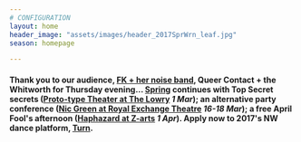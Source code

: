 ```yaml
---
# CONFIGURATION
layout: home
header_image: "assets/images/header_2017SprWrn_leaf.jpg"
season: homepage

---
```

#### Thank you to our audience, [FK + her noise band](/current/2017-spring/alexander), Queer Contact + the Whitworth for Thursday evening… [Spring](/current/2017-spring) continues with Top Secret secrets ([Proto-type Theater at The Lowry](/current/2017-spring/proto-type) *1 Mar*); an alternative party conference ([Nic Green at Royal Exchange Theatre](/current/2017-spring/green) *16-18 Mar*); a free April Fool's afternoon ([Haphazard at Z-arts](/current/2017-haphazard) *1 Apr*). Apply now to 2017's NW dance platform, [Turn](/hab/turn).
